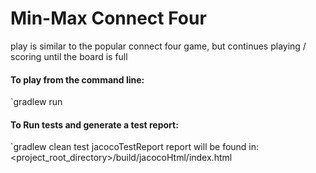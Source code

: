 # Min-Max Connect Four
play is similar to the popular connect four game, but continues playing / scoring until the board is full

#### To play from the command line:
`gradlew run

#### To Run tests and generate a test report:
`gradlew clean test jacocoTestReport
report will be found in: <project_root_directory>/build/jacocoHtml/index.html